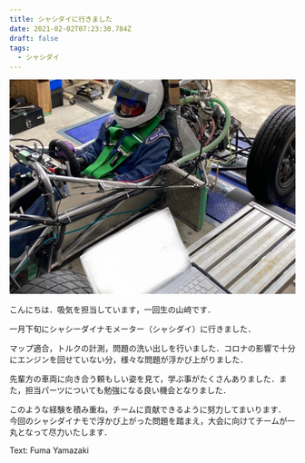 ```yaml
---
title: シャシダイに行きました
date: 2021-02-02T07:23:30.784Z
draft: false
tags:
  - シャシダイ
---
```

![](s__25124870.jpg)

こんにちは．吸気を担当しています，一回生の山﨑です．

一月下旬にシャシーダイナモメーター（シャシダイ）に行きました．

マップ適合，トルクの計測，問題の洗い出しを行いました．コロナの影響で十分にエンジンを回せていない分，様々な問題が浮かび上がりました．

先輩方の車両に向き合う頼もしい姿を見て，学ぶ事がたくさんありました．また，担当パーツについても勉強になる良い機会となりました．

このような経験を積み重ね，チームに貢献できるように努力してまいります．
今回のシャシダイナモで浮かび上がった問題を踏まえ，大会に向けてチームが一丸となって尽力いたします．

Text: Fuma Yamazaki